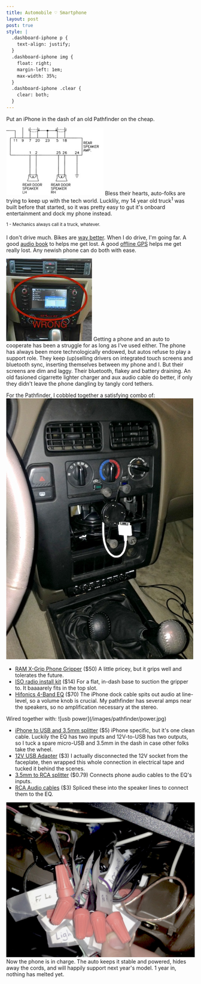 ```yaml
---
title: Automobile ♡ Smartphone
layout: post
post: true
style: |
  .dashboard-iphone p {
    text-align: justify;
  }
  .dashboard-iphone img {
    float: right;
    margin-left: 1em;
    max-width: 35%;
  }
  .dashboard-iphone .clear {
    clear: both;
  }
---
```

Put an iPhone in the dash of an old Pathfinder on the cheap.

![Audio wiring diagram](/images/pathfinder/audio_schematic.thumb.jpg)
Bless their hearts, auto-folks are trying to keep up with the tech world.  Lucklily, my 14 year old truck<sup>1</sup> was built before that started, so it was pretty easy to gut it's onboard entertainment and dock my phone instead.

<sup>1 - Mechanics always call it a truck, whatever.</sup>

<!-- more -->

I don't drive much.  Bikes are [way better](http://www.mrmoneymustache.com/2013/06/13/bicycling-the-safest-form-of-transportation/).  When I do drive, I'm going far.  A good [audio book](http://www.goodreads.com/hurrymaplelad) to helps me get lost.  A good [offline GPS](https://itunes.apple.com/us/app/pocket-earth-offline-maps/id481679745?mt=8) helps me get really lost.  Any newish phone can do both with ease.

![wrong](/images/pathfinder/wrong.jpg)
Getting a phone and an auto to cooperate has been a struggle for as long as I've used either.  The phone has always been more technologically endowed, but autos refuse to play a support role.  They keep (up)selling drivers on integrated touch screens and bluetooth sync, inserting themselves between my phone and I. But their screens are dim and laggy.  Their bluetooth, flakey and battery draining.  An old fasioned cigarrette lighter charger and aux audio cable do better, if only they didn't leave the phone dangling by
tangly cord tethers.

For the Pathfinder, I cobbled together a satisfying combo of:
![finished](/images/pathfinder/finished.jpg)

- [RAM X-Grip Phone Gripper](http://amzn.com/B0066BWMNU) ($50) A little pricey, but it grips well and tolerates the future.
- [ISO radio install kit](http://amzn.com/B0002BEV84) ($14) For a flat, in-dash base to suction the gripper to.  It baaaarely fits in the top slot.
- [Hifonics 4-Band EQ](http://amzn.com/B0014JHVHQ) ($70) The iPhone dock cable spits out audio at line-level, so a volume knob is crucial.  My pathfinder has several amps near the speakers, so no amplification necessary at the stereo.

<div class="clear"/>
Wired together with:
![usb power](/images/pathfinder/power.jpg)

- [iPhone to USB and 3.5mm splitter](http://amzn.com/B00B7T0J9U) ($5) iPhone specific, but it's one clean cable.  Luckily the EQ has two inputs and 12V-to-USB has two outputs, so I tuck a spare micro-USB and 3.5mm in the dash in case other folks take the wheel.
- [12V USB Adapter](http://amzn.com/B0042B9U8Q) ($3) I actually disconnected the 12V socket from the faceplate, then wrapped this whole connection in electrical tape and tucked it behind the scenes.
- [3.5mm to RCA splitter](http://amzn.com/B000I23TTE) ($0.79) Connects phone audio cables to the EQ's inputs.
- [RCA Audio cables](http://amzn.com/B000UZ66YO) ($3) Spliced these into the speaker lines to connect them to the EQ.

![wiring connections](/images/pathfinder/connections.jpg)
Now the phone is in charge.  The auto keeps it stable and powered, hides away the cords, and will happily support next year's model.  1 year in, nothing has melted yet.
<div class="clear"/>

